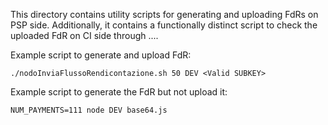 This directory contains utility scripts for generating and uploading FdRs on PSP side.
Additionally, it contains a functionally distinct script to check the uploaded FdR on CI side through ....

Example script to generate and upload FdR:
```
./nodoInviaFlussoRendicontazione.sh 50 DEV <Valid SUBKEY>
```

Example script to generate the FdR but not upload it:

```
NUM_PAYMENTS=111 node DEV base64.js
```
